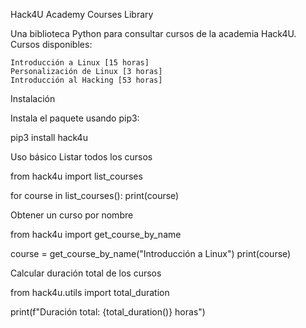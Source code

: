 
Hack4U Academy Courses Library

Una biblioteca Python para consultar cursos de la academia Hack4U.
Cursos disponibles:

    Introducción a Linux [15 horas]
    Personalización de Linux [3 horas]
    Introducción al Hacking [53 horas]

Instalación

Instala el paquete usando pip3:

pip3 install hack4u

Uso básico
Listar todos los cursos

from hack4u import list_courses

for course in list_courses():
    print(course)

Obtener un curso por nombre

from hack4u import get_course_by_name

course = get_course_by_name("Introducción a Linux")
print(course)

Calcular duración total de los cursos

from hack4u.utils import total_duration

print(f"Duración total: {total_duration()} horas")



